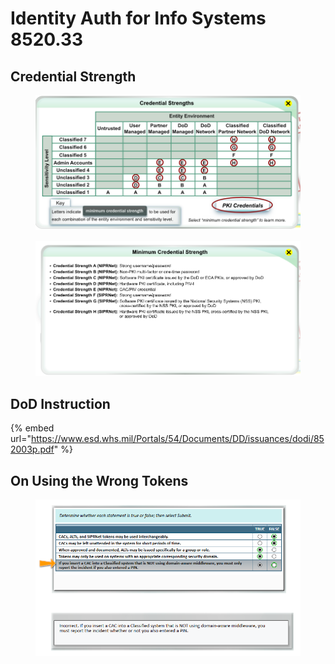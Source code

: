 # Identity Auth for Info Systems 8520.33

## Credential Strength

<figure><img src="../../.gitbook/assets/image (768).png" alt=""><figcaption></figcaption></figure>

<figure><img src="../../.gitbook/assets/image (769).png" alt=""><figcaption></figcaption></figure>

## DoD Instruction

{% embed url="https://www.esd.whs.mil/Portals/54/Documents/DD/issuances/dodi/852003p.pdf" %}

## On Using the Wrong Tokens

<figure><img src="../../.gitbook/assets/image.png" alt=""><figcaption></figcaption></figure>

